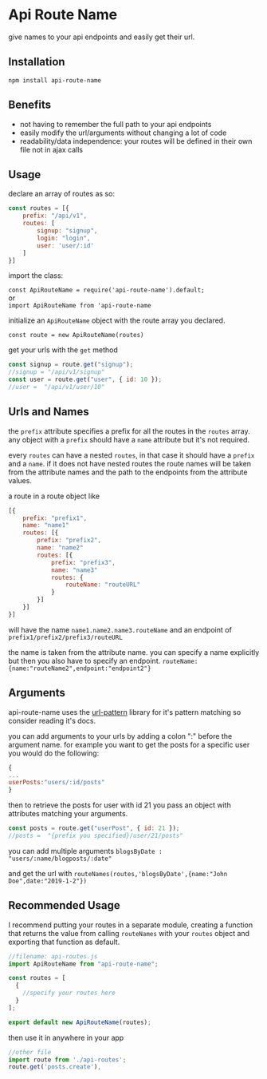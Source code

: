 # Api Route Name

give names to your api endpoints and easily get their url.

## Installation

`npm install api-route-name`

## Benefits

- not having to remember the full path to your api endpoints
- easily modify the url/arguments without changing a lot of code
- readability/data independence: your routes will be defined in their own file not in ajax calls

## Usage

declare an array of routes as so:

```javascript
const routes = [{
    prefix: "/api/v1",
    routes: [
        signup: "signup",
        login: "login",
        user: 'user/:id'
    ]
}]
```

import the class:

`const ApiRouteName = require('api-route-name').default;`
<br>
or
<br>
`import ApiRouteName from 'api-route-name`

initialize an `ApiRouteName` object with the route array you declared.

`const route = new ApiRouteName(routes)`

get your urls with the `get` method

```javascript
const signup = route.get("signup");
//signup = "/api/v1/signup"
const user = route.get("user", { id: 10 });
//user =  "/api/v1/user/10"
```

## Urls and Names

the `prefix` attribute specifies a prefix for all the routes in the `routes` array.
any object with a `prefix` should have a `name` attribute but it's not required.

every `routes` can have a nested `routes`, in that case it should have a `prefix` and a `name`.
if it does not have nested routes the route names will be taken from the attribute names and the path to the endpoints from the attribute values.

a route in a route object like

```javascript
[{
    prefix: "prefix1",
    name: "name1"
    routes: [{
        prefix: "prefix2",
        name: "name2"
        routes: [{
            prefix: "prefix3",
            name: "name3"
            routes: {
                routeName: "routeURL"
            }
        }]
    }]
}]
```

will have the name `name1.name2.name3.routeName` and an endpoint of `prefix1/prefix2/prefix3/routeURL`

the name is taken from the attribute name. you can specify a name explicitly but then you also have to specify an endpoint.
`routeName:{name:"routeName2",endpoint:"endpoint2"}`

## Arguments

api-route-name uses the [url-pattern](https://www.npmjs.com/package/url-pattern) library for it's pattern matching so consider reading it's docs.

you can add arguments to your urls by adding a colon ":" before the argument name. for example you want to get the posts for a specific user you would do the following:

```javascript
{
...
userPosts:"users/:id/posts"
}
```

then to retrieve the posts for user with id 21 you pass an object with attributes matching your arguments.

```javascript
const posts = route.get("userPost", { id: 21 });
//posts =  "{prefix you specified}/user/21/posts"
```

you can add multiple arguments `blogsByDate : "users/:name/blogposts/:date"`

and get the url with `routeNames(routes,'blogsByDate',{name:"John Doe",date:"2019-1-2"})`

## Recommended Usage

I recommend putting your routes in a separate module, creating a function that returns the value
from calling `routeNames` with your `routes` object and exporting that function as default.

```javascript
//filename: api-routes.js
import ApiRouteName from "api-route-name";

const routes = [
  {
    //specify your routes here
  }
];

export default new ApiRouteName(routes);
```

then use it in anywhere in your app

```javascript
//other file
import route from './api-routes';
route.get('posts.create'),
```
